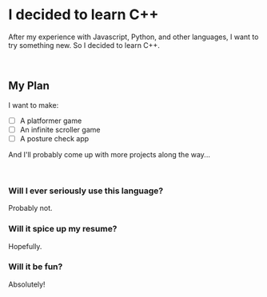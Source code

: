 # I decided to learn C++

After my experience with Javascript, Python, and other languages, I want to try something new. So I decided to learn C++.

<br>

## My Plan
I want to make:
- [ ] A platformer game
- [ ] An infinite scroller game
- [ ] A posture check app

And I'll probably come up with more projects along the way...

<br>

### Will I ever seriously use this language?
Probably not.
### Will it spice up my resume?
Hopefully.
### Will it be fun?
Absolutely!
